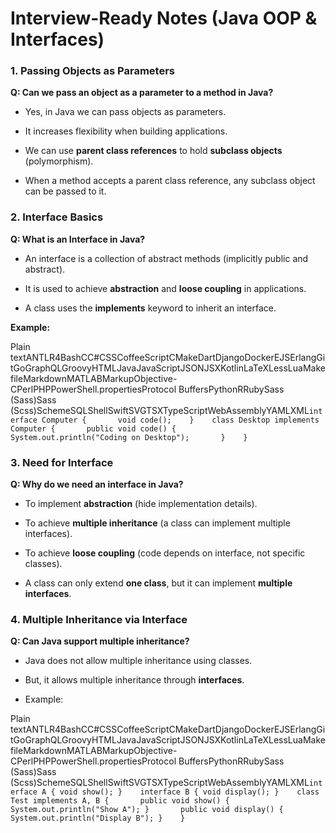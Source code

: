 **Interview-Ready Notes (Java OOP & Interfaces)**
=================================================

### 1\. Passing Objects as Parameters

**Q: Can we pass an object as a parameter to a method in Java?**

*   Yes, in Java we can pass objects as parameters.
    
*   It increases flexibility when building applications.
    
*   We can use **parent class references** to hold **subclass objects** (polymorphism).
    
*   When a method accepts a parent class reference, any subclass object can be passed to it.
    

### 2\. Interface Basics

**Q: What is an Interface in Java?**

*   An interface is a collection of abstract methods (implicitly public and abstract).
    
*   It is used to achieve **abstraction** and **loose coupling** in applications.
    
*   A class uses the **implements** keyword to inherit an interface.
    

**Example:**

Plain textANTLR4BashCC#CSSCoffeeScriptCMakeDartDjangoDockerEJSErlangGitGoGraphQLGroovyHTMLJavaJavaScriptJSONJSXKotlinLaTeXLessLuaMakefileMarkdownMATLABMarkupObjective-CPerlPHPPowerShell.propertiesProtocol BuffersPythonRRubySass (Sass)Sass (Scss)SchemeSQLShellSwiftSVGTSXTypeScriptWebAssemblyYAMLXML`interface Computer {       void code();    }    class Desktop implements Computer {       public void code() {           System.out.println("Coding on Desktop");       }    }`  

### 3\. Need for Interface

**Q: Why do we need an interface in Java?**

*   To implement **abstraction** (hide implementation details).
    
*   To achieve **multiple inheritance** (a class can implement multiple interfaces).
    
*   To achieve **loose coupling** (code depends on interface, not specific classes).
    
*   A class can only extend **one class**, but it can implement **multiple interfaces**.
    

### 4\. Multiple Inheritance via Interface

**Q: Can Java support multiple inheritance?**

*   Java does not allow multiple inheritance using classes.
    
*   But, it allows multiple inheritance through **interfaces**.
    
*   Example:
    

Plain textANTLR4BashCC#CSSCoffeeScriptCMakeDartDjangoDockerEJSErlangGitGoGraphQLGroovyHTMLJavaJavaScriptJSONJSXKotlinLaTeXLessLuaMakefileMarkdownMATLABMarkupObjective-CPerlPHPPowerShell.propertiesProtocol BuffersPythonRRubySass (Sass)Sass (Scss)SchemeSQLShellSwiftSVGTSXTypeScriptWebAssemblyYAMLXML`interface A { void show(); }    interface B { void display(); }    class Test implements A, B {       public void show() { System.out.println("Show A"); }       public void display() { System.out.println("Display B"); }    }`